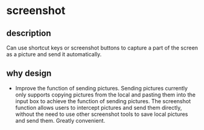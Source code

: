 # screenshot

## description

Can use shortcut keys or screenshot buttons to capture a part of the screen as a picture and send it automatically.

## why design

- Improve the function of sending pictures. Sending pictures currently only supports copying pictures from the local and pasting them into the input box to achieve the function of sending pictures. The screenshot function allows users to intercept pictures and send them directly, without the need to use other screenshot tools to save local pictures and send them. Greatly convenient.